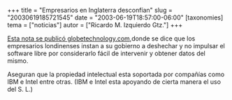 +++
title = "Empresarios en Inglaterra desconfían"
slug = "20030619185721545"
date = "2003-06-19T18:57:00-06:00"
[taxonomies]
tema = ["noticias"]
autor = ["Ricardo M. Izquierdo Gtz."]
+++

[Esta nota se publicó
globetechnology.com](http://www.globetechnology.com/servlet/story/RTGAM.20030619.gtlinux0610/BNStory/Technology/),donde
se dice que los empresarios londinenses instan a su gobierno a deshechar
y no impulsar el software libre por considerarlo fácil de intervenir y
obtener datos del mismo.

Aseguran que la propiedad intelectual esta soportada por compañías como
IBM e Intel entre otras. (IBM e Intel esta apoyando de cierta manera el
uso del S. L.)
